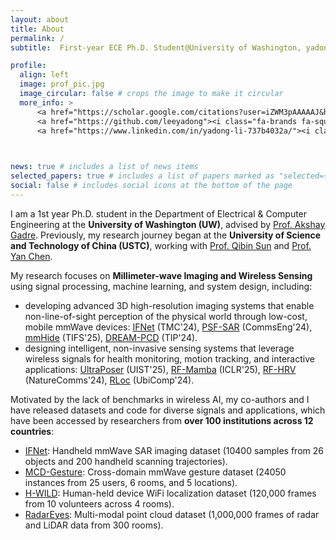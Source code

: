 ```yaml
---
layout: about
title: About
permalink: /
subtitle:  First-year ECE Ph.D. Student@University of Washington, yadongli@uw.edu

profile:
  align: left
  image: prof_pic.jpg
  image_circular: false # crops the image to make it circular
  more_info: >
      <a href="https://scholar.google.com/citations?user=iZWM3pAAAAAJ&hl=en"><i class="ai ai-google-scholar-square ai-2x"></i></a>
      <a href="https://github.com/leeyadong"><i class="fa-brands fa-square-github fa-2x"></i></a>
      <a href="https://www.linkedin.com/in/yadong-li-737b4032a/"><i class="fa-brands fa-linkedin fa-2x"></i></a>
    


news: true # includes a list of news items
selected_papers: true # includes a list of papers marked as "selected={true}"
social: false # includes social icons at the bottom of the page
---
```


I am a 1st year Ph.D. student in the Department of Electrical & Computer Engineering at the **University of Washington (UW)**, advised by [Prof. Akshay Gadre](https://www.akshaygadre.com/). Previously, my research journey began at the **University of Science and Technology of China (USTC)**, working with [Prof. Qibin Sun](https://scholar.google.com/citations?hl=en&user=bPLvsSAAAAAJ) and [Prof. Yan Chen](https://scholar.google.com/citations?hl=en-EN&user=MVOCn1AAAAAJ).

My research focuses on **Millimeter-wave Imaging and Wireless Sensing** using signal processing, machine learning, and system design, including:
 - developing advanced 3D high-resolution imaging systems that enable non-line-of-sight perception of the physical world through low-cost, mobile mmWave devices: [IFNet](https://ieeexplore.ieee.org/abstract/document/10740682) (TMC'24), [PSF-SAR](https://www.nature.com/articles/s44172-023-00156-2) (CommsEng'24), [mmHide](https://ieeexplore.ieee.org/document/11007126) (TIFS'25), [DREAM-PCD](https://ieeexplore.ieee.org/abstract/document/10794585) (TIP'24).
 - designing intelligent, non-invasive sensing systems that leverage wireless signals for health monitoring, motion tracking, and interactive applications: [UltraPoser]() (UIST'25), [RF-Mamba](https://openreview.net/forum?id=lG9fjBLb6d) (ICLR'25), [RF-HRV](https://www.nature.com/articles/s41467-024-55061-9) (NatureComms'24), [RLoc](https://dl.acm.org/doi/abs/10.1145/3631437) (UbiComp'24).

Motivated by the lack of benchmarks in wireless AI, my co-authors and I have released datasets and code for diverse signals and applications, which have been accessed by researchers from **over 100 institutions across 12 countries**:  
- [IFNet](https://github.com/leeyadong/IFNet): Handheld mmWave SAR imaging dataset (10400 samples from 26 objects and 200 handheld scanning trajectories).
- [MCD-Gesture](https://github.com/leeyadong/cross_domain_gesture_dataset): Cross-domain mmWave gesture dataset (24050 instances from 25 users, 6 rooms, and 5 locations). 
- [H-WILD](https://github.com/H-WILD/human_held_device_wifi_indoor_localization_dataset): Human-held device WiFi localization dataset (120,000 frames from 10 volunteers across 4 rooms).
- [RadarEyes](https://github.com/ruixv/RadarEyes): Multi-modal point cloud dataset (1,000,000 frames of radar and LiDAR data from 300 rooms).

